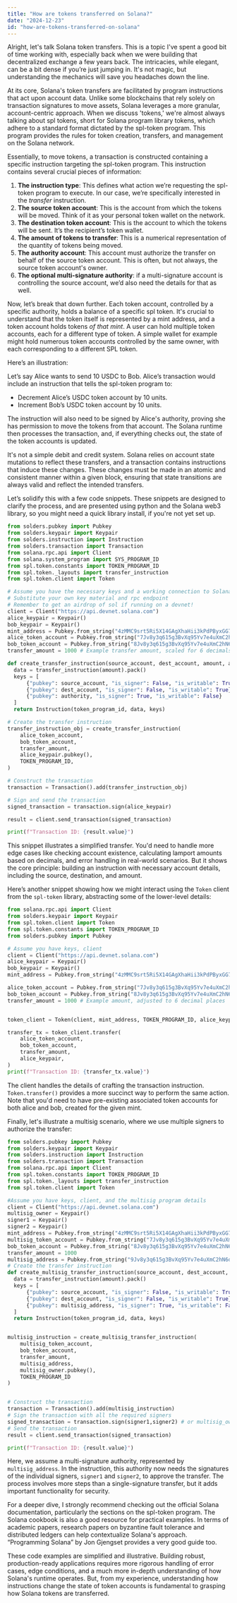 ```yaml
---
title: "How are tokens transferred on Solana?"
date: "2024-12-23"
id: "how-are-tokens-transferred-on-solana"
---
```


Alright, let's talk Solana token transfers. This is a topic I've spent a good bit of time working with, especially back when we were building that decentralized exchange a few years back. The intricacies, while elegant, can be a bit dense if you’re just jumping in. It's not magic, but understanding the mechanics will save you headaches down the line.

At its core, Solana's token transfers are facilitated by program instructions that act upon account data. Unlike some blockchains that rely solely on transaction signatures to move assets, Solana leverages a more granular, account-centric approach. When we discuss 'tokens,' we're almost always talking about spl tokens, short for Solana program library tokens, which adhere to a standard format dictated by the spl-token program. This program provides the rules for token creation, transfers, and management on the Solana network.

Essentially, to move tokens, a transaction is constructed containing a specific instruction targeting the spl-token program. This instruction contains several crucial pieces of information:

1.  **The instruction type**: This defines what action we’re requesting the spl-token program to execute. In our case, we’re specifically interested in the *transfer* instruction.
2.  **The source token account**: This is the account from which the tokens will be moved. Think of it as your personal token wallet on the network.
3.  **The destination token account**: This is the account to which the tokens will be sent. It’s the recipient’s token wallet.
4.  **The amount of tokens to transfer**: This is a numerical representation of the quantity of tokens being moved.
5.  **The authority account**: This account must authorize the transfer on behalf of the source token account. This is often, but not always, the source token account's owner.
6.  **The optional multi-signature authority**: if a multi-signature account is controlling the source account, we’d also need the details for that as well.

Now, let’s break that down further. Each token account, controlled by a specific authority, holds a balance of a specific spl token. It's crucial to understand that the token itself is represented by a mint address, and a token account holds tokens *of that mint*. A user can hold multiple token accounts, each for a different type of token. A simple wallet for example might hold numerous token accounts controlled by the same owner, with each corresponding to a different SPL token.

Here’s an illustration:

Let’s say Alice wants to send 10 USDC to Bob. Alice’s transaction would include an instruction that tells the spl-token program to:

*   Decrement Alice’s USDC token account by 10 units.
*   Increment Bob’s USDC token account by 10 units.

The instruction will also need to be signed by Alice's authority, proving she has permission to move the tokens from that account. The Solana runtime then processes the transaction, and, if everything checks out, the state of the token accounts is updated.

It's not a simple debit and credit system. Solana relies on account state mutations to reflect these transfers, and a transaction contains instructions that induce these changes. These changes must be made in an atomic and consistent manner within a given block, ensuring that state transitions are always valid and reflect the intended transfers.

Let’s solidify this with a few code snippets. These snippets are designed to clarify the process, and are presented using python and the Solana web3 library, so you might need a quick library install, if you're not yet set up.

```python
from solders.pubkey import Pubkey
from solders.keypair import Keypair
from solders.instruction import Instruction
from solders.transaction import Transaction
from solana.rpc.api import Client
from solana.system_program import SYS_PROGRAM_ID
from spl.token.constants import TOKEN_PROGRAM_ID
from spl.token._layouts import transfer_instruction
from spl.token.client import Token

# Assume you have the necessary keys and a working connection to Solana
# Substitute your own key material and rpc endpoint
# Remember to get an airdrop of sol if running on a devnet!
client = Client("https://api.devnet.solana.com")
alice_keypair = Keypair()
bob_keypair = Keypair()
mint_address = Pubkey.from_string("4zMMC9srt5Ri5X14GAgXhaHii3kPdPByxGG75ZiE5njf")
alice_token_account = Pubkey.from_string("7Jv8y3q615g3BvXq95Yv7e4uXmC2hN6d91z5kX7wQx9") # Alice's USDC account address
bob_token_account = Pubkey.from_string("8Jv8y3q615g3BvXq95Yv7e4uXmC2hN6d91z5kX7wQx9") # Bob's USDC account address
transfer_amount = 1000 # Example transfer amount, scaled for 6 decimals

def create_transfer_instruction(source_account, dest_account, amount, authority, token_program_id):
  data = transfer_instruction(amount).pack()
  keys = [
      {"pubkey": source_account, "is_signer": False, "is_writable": True},
      {"pubkey": dest_account, "is_signer": False, "is_writable": True},
      {"pubkey": authority, "is_signer": True, "is_writable": False}
  ]
  return Instruction(token_program_id, data, keys)

# Create the transfer instruction
transfer_instruction_obj = create_transfer_instruction(
    alice_token_account,
    bob_token_account,
    transfer_amount,
    alice_keypair.pubkey(),
    TOKEN_PROGRAM_ID,
)

# Construct the transaction
transaction = Transaction().add(transfer_instruction_obj)

# Sign and send the transaction
signed_transaction = transaction.sign(alice_keypair)

result = client.send_transaction(signed_transaction)

print(f"Transaction ID: {result.value}")
```
This snippet illustrates a simplified transfer. You'd need to handle more edge cases like checking account existence, calculating lamport amounts based on decimals, and error handling in real-world scenarios. But it shows the core principle: building an instruction with necessary account details, including the source, destination, and amount.

Here’s another snippet showing how we might interact using the `Token` client from the `spl-token` library, abstracting some of the lower-level details:

```python
from solana.rpc.api import Client
from solders.keypair import Keypair
from spl.token.client import Token
from spl.token.constants import TOKEN_PROGRAM_ID
from solders.pubkey import Pubkey

# Assume you have keys, client
client = Client("https://api.devnet.solana.com")
alice_keypair = Keypair()
bob_keypair = Keypair()
mint_address = Pubkey.from_string("4zMMC9srt5Ri5X14GAgXhaHii3kPdPByxGG75ZiE5njf")

alice_token_account = Pubkey.from_string("7Jv8y3q615g3BvXq95Yv7e4uXmC2hN6d91z5kX7wQx9") # Alice's USDC account address
bob_token_account = Pubkey.from_string("8Jv8y3q615g3BvXq95Yv7e4uXmC2hN6d91z5kX7wQx9") # Bob's USDC account address
transfer_amount = 1000 # Example amount, adjusted to 6 decimal places


token_client = Token(client, mint_address, TOKEN_PROGRAM_ID, alice_keypair)

transfer_tx = token_client.transfer(
    alice_token_account,
    bob_token_account,
    transfer_amount,
    alice_keypair,
)
print(f"Transaction ID: {transfer_tx.value}")
```

The client handles the details of crafting the transaction instruction. `Token.transfer()` provides a more succinct way to perform the same action. Note that you'd need to have pre-existing associated token accounts for both alice and bob, created for the given mint.

Finally, let's illustrate a multisig scenario, where we use multiple signers to authorize the transfer:

```python
from solders.pubkey import Pubkey
from solders.keypair import Keypair
from solders.instruction import Instruction
from solders.transaction import Transaction
from solana.rpc.api import Client
from spl.token.constants import TOKEN_PROGRAM_ID
from spl.token._layouts import transfer_instruction
from spl.token.client import Token

#Assume you have keys, client, and the multisig program details
client = Client("https://api.devnet.solana.com")
multisig_owner = Keypair()
signer1 = Keypair()
signer2 = Keypair()
mint_address = Pubkey.from_string("4zMMC9srt5Ri5X14GAgXhaHii3kPdPByxGG75ZiE5njf")
multisig_token_account = Pubkey.from_string("7Jv8y3q615g3BvXq95Yv7e4uXmC2hN6d91z5kX7wQx9") # multisig's USDC account address
bob_token_account = Pubkey.from_string("8Jv8y3q615g3BvXq95Yv7e4uXmC2hN6d91z5kX7wQx9") # Bob's USDC account address
transfer_amount = 1000
multisig_address = Pubkey.from_string("9Jv8y3q615g3BvXq95Yv7e4uXmC2hN6d91z5kX7wQx9") # address of multisig account
# Create the transfer instruction
def create_multisig_transfer_instruction(source_account, dest_account, amount, multisig_address, authority_keypair, token_program_id):
  data = transfer_instruction(amount).pack()
  keys = [
      {"pubkey": source_account, "is_signer": False, "is_writable": True},
      {"pubkey": dest_account, "is_signer": False, "is_writable": True},
      {"pubkey": multisig_address, "is_signer": True, "is_writable": False}
  ]
  return Instruction(token_program_id, data, keys)


multisig_instruction = create_multisig_transfer_instruction(
    multisig_token_account,
    bob_token_account,
    transfer_amount,
    multisig_address,
    multisig_owner.pubkey(),
    TOKEN_PROGRAM_ID
)


# Construct the transaction
transaction = Transaction().add(multisig_instruction)
# Sign the transaction with all the required signers
signed_transaction = transaction.sign(signer1,signer2) # or multisig_owner if you want to use a single keypair
# Send the transaction
result = client.send_transaction(signed_transaction)

print(f"Transaction ID: {result.value}")
```
Here, we assume a multi-signature authority, represented by `multisig_address`. In the instruction, this authority now needs the signatures of the individual signers, `signer1` and `signer2`, to approve the transfer. The process involves more steps than a single-signature transfer, but it adds important functionality for security.

For a deeper dive, I strongly recommend checking out the official Solana documentation, particularly the sections on the spl-token program. The Solana cookbook is also a good resource for practical examples. In terms of academic papers, research papers on byzantine fault tolerance and distributed ledgers can help contextualize Solana's approach. “Programming Solana” by Jon Gjengset provides a very good guide too.

These code examples are simplified and illustrative. Building robust, production-ready applications requires more rigorous handling of error cases, edge conditions, and a much more in-depth understanding of how Solana's runtime operates. But, from my experience, understanding how instructions change the state of token accounts is fundamental to grasping how Solana tokens are transferred.
